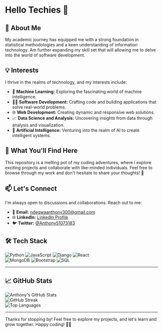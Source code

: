 # Hello Techies 👋
## 🌟 About Me
My academic journey has equipped me with a strong foundation in statistical methodologies and a keen understanding of information technology.
Am further expanding my skill set that will allowing me to delve into the world of software development.

## 💡 Interests

I thrive in the realms of technology, and my interests include:

- 🤖 **Machine Learning:** Exploring the fascinating world of machine intelligence.
- 👩‍💻 **Software Development:** Crafting code and building applications that solve real-world problems.
- 🌐 **Web Development:** Creating dynamic and responsive web solutions.
- 📈 **Data Science and Analysis:** Uncovering insights from data through analysis and visualization.
- 🧠 **Artificial Intelligence:** Venturing into the realm of AI to create intelligent systems.

## 🚀 What You'll Find Here

This repository is a melting pot of my coding adventures, where I explore exciting projects and collaborate with like-minded individuals. Feel free to browse through my work and don't hesitate to share your thoughts! 💬

## 📫 Let's Connect

I'm always open to discussions and collaborations. Reach out to me:

- 📧 **Email:** [ndegwaanthony300@gmail.com](mailto:ndegwaanthony300@gmail.com)
- 🌐 **LinkedIn:** [LinkedIn Profile](https://www.linkedin.com/in/anthony-ndegwa-535243222/)
- 🐦 **Twitter:** [@Anthony51073183](https://twitter.com/Anthony51073183)

## 🛠 Tech Stack  
![Python](https://img.shields.io/badge/-Python-3776AB?logo=python&logoColor=white&style=flat-square)
![JavaScript](https://img.shields.io/badge/-JavaScript-F7DF1E?logo=javascript&logoColor=black&style=flat-square)
![Django](https://img.shields.io/badge/-Django-092E20?logo=django&logoColor=white&style=flat-square)
![React](https://img.shields.io/badge/-React-61DAFB?logo=react&logoColor=black&style=flat-square)  
![MongoDB](https://img.shields.io/badge/-MongoDB-47A248?logo=mongodb&logoColor=white&style=flat-square)
![Bootstrap](https://img.shields.io/badge/-Bootstrap-7952B3?logo=bootstrap&logoColor=white&style=flat-square)
![SQL](https://img.shields.io/badge/-SQL-4479A1?logo=MySQL&logoColor=white&style=flat-square)  

---

## 📈 GitHub Stats  
![Anthony's GitHub Stats](https://github-readme-stats.vercel.app/api?username=ndegwaanth&show_icons=true&theme=radical)  
![GitHub Streak](https://streak-stats.demolab.com/?user=ndegwaanth&theme=radical)  
![Top Languages](https://github-readme-stats.vercel.app/api/top-langs/?username=ndegwaanth&layout=compact&theme=radical)  

---

Thanks for stopping by! Feel free to explore my projects, and let's learn and grow together. Happy coding! 🚀✨
